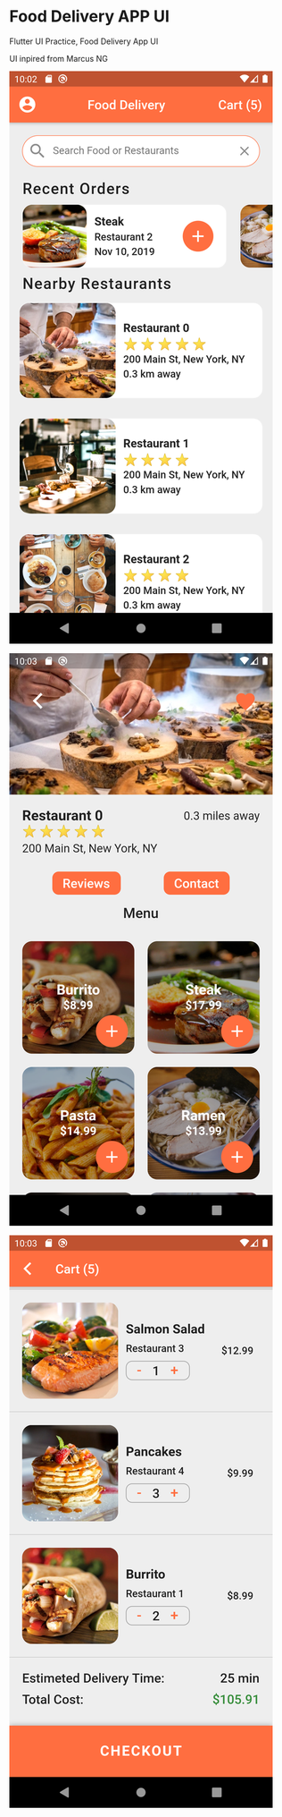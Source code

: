 # Food Delivery APP UI
Flutter UI Practice, Food Delivery App UI  

UI inpired from Marcus NG

![Home Screen](assets/screenshots/homescreen.png)

![Restaurant Screen](assets/screenshots/restourantscreen.png)

![Cart Screen](assets/screenshots/cartscreen.png)




